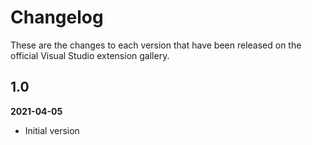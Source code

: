 # Changelog

These are the changes to each version that have been released
on the official Visual Studio extension gallery.

## 1.0

**2021-04-05**

- Initial version